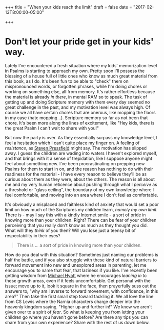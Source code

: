 +++
title = "When your kids reach the limit"
draft = false
date = "2017-02-13T8:00:00-05:00"

+++

# Don't let your pride get in your kids' way.

Lately I've encountered a fresh situation where my kids' memorization level in Psalms is starting to approach my own.  Pretty soon I'll possess the blessing of a house full of little ones who know as much great material from this book, as I do.  It's been fun to be able to "check" them on mispronounced words, or forgotten phrases, while I'm doing chores or working on something else, all from memory.  It's rather effortless because the material is already *in there*, in mental RAM so to speak. The task of getting up and doing Scripture memory with them every day seemed no great challenge in the past, and my motivation level was always high.  Of course we all have certain chores that are onerous, like mopping the floors in my case (hate mopping...).  Scripture memory so far as not been that chore.  It's been more along the lines of excitement, like "Hey kids, there is the great Psalm I can't wait to share with you!"

But now the party is  over.  As they essentially surpass my knowledge level, I feel a hesitation which I can't quite place my finger on.  A feeling of *resistance*, as [Steven Pressfield](https://www.amazon.com/Do-Work-Overcome-Resistance-Your/dp/1936891379) might say.  The motivation has slipped away.  I guess the children are wading into waters I haven't explored myself, and that brings with it a sense of trepidation, like I suppose anyone might feel about something new.  I've been procrastinating on prepping new Psalms for them to start in on, and the reason has nothing to do with their readiness for the material - I have every reason to believe they'll be as curious about them as they were, about the others.  The reason is all about me and my very human reticence about pushing through what I *perceive* as a threshold or "glass ceiling", the boundary of my own knowledge where I feel comfortable, and moving into an area where I don't feel as comfortable.

It's obviously a misplaced and faithless kind of anxiety that would set a poor limit on how much of the Scriptures my children learn, *namely my own limit.*  There is - may I say this with a kindly Internet smile - a sort of pride in knowing more than your children.  Right?  There can be fear of your children perceiving that you really don't know as much as they thought you did.  What will they *think* of you then?  Will you lose just a teensy bit of respectability in their eyes?

> There is ... a sort of pride in knowing more than your children.

How do you deal with this situation?  Sometimes just naming our problems is half the battle, and if you also struggle with these kind of natural barriers to forward movement into new and unexplored areas in parenting, let me encourage you to name that fear, that laziness if you like.   I've recently been getting wisdom from [Michael Hyatt](https://michaelhyatt.com/two-postures-toward-change.html) where he encourages *leaning in* to these growth areas, even if it feels uncomfortable.  Get personal with the issue; move up to it, look it square in the face, then prayerfully suss out the answers to, "why am I averse to forward movement, with confidence, in this area?"  Then take the first small step toward tackling it.  We all love the line from CS Lewis where the Narnia characters charge deeper into the heavenly kingdom saying, "Higher up and further in!"  We know we aren't given over to a spirit of *fear*.  So what is keeping you from letting your children go where you haven't gone before?  Are there any tips you can share from your own experience?  Share with the rest of us down below.